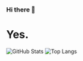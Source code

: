 ### Hi there 👋

# Yes.
![GitHub Stats](https://github-readme-stats.vercel.app/api?username=nighthawkk&theme=dark&show_icons=true)
![Top Langs](https://github-readme-stats.vercel.app/api/top-langs/?username=nighthawkk&theme=dark)
